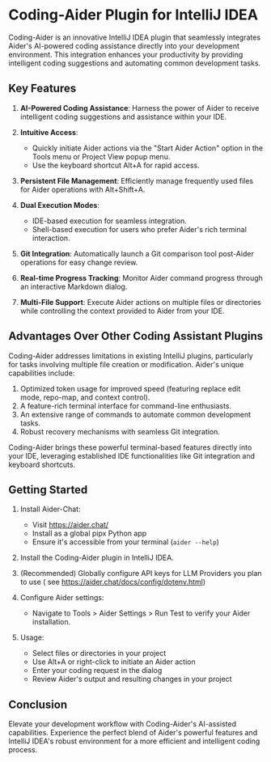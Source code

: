 # Coding-Aider Plugin for IntelliJ IDEA

Coding-Aider is an innovative IntelliJ IDEA plugin that seamlessly integrates Aider's AI-powered coding assistance
directly into your development environment. This integration enhances your productivity by providing intelligent coding
suggestions and automating common development tasks.

## Key Features

1. **AI-Powered Coding Assistance**: Harness the power of Aider to receive intelligent coding suggestions and assistance
   within your IDE.

2. **Intuitive Access**:
    - Quickly initiate Aider actions via the "Start Aider Action" option in the Tools menu or Project View popup menu.
    - Use the keyboard shortcut Alt+A for rapid access.

3. **Persistent File Management**: Efficiently manage frequently used files for Aider operations with Alt+Shift+A.

4. **Dual Execution Modes**:
    - IDE-based execution for seamless integration.
    - Shell-based execution for users who prefer Aider's rich terminal interaction.

5. **Git Integration**: Automatically launch a Git comparison tool post-Aider operations for easy change review.

6. **Real-time Progress Tracking**: Monitor Aider command progress through an interactive Markdown dialog.

7. **Multi-File Support**: Execute Aider actions on multiple files or directories while controlling the context provided
   to Aider from your IDE.

## Advantages Over Other Coding Assistant Plugins

Coding-Aider addresses limitations in existing IntelliJ plugins, particularly for tasks involving multiple file creation
or modification. Aider's unique capabilities include:

1. Optimized token usage for improved speed (featuring replace edit mode, repo-map, and context control).
2. A feature-rich terminal interface for command-line enthusiasts.
3. An extensive range of commands to automate common development tasks.
4. Robust recovery mechanisms with seamless Git integration.

Coding-Aider brings these powerful terminal-based features directly into your IDE, leveraging established IDE
functionalities like Git integration and keyboard shortcuts.

## Getting Started

1. Install Aider-Chat:
    - Visit https://aider.chat/
    - Install as a global pipx Python app
    - Ensure it's accessible from your terminal (`aider --help`)

2. Install the Coding-Aider plugin in IntelliJ IDEA.
3. (Recommended) Globally configure API keys for LLM Providers you plan to use (
   see https://aider.chat/docs/config/dotenv.html)

3. Configure Aider settings:
    - Navigate to Tools > Aider Settings > Run Test to verify your Aider installation.

4. Usage:
    - Select files or directories in your project
    - Use Alt+A or right-click to initiate an Aider action
    - Enter your coding request in the dialog
    - Review Aider's output and resulting changes in your project

## Conclusion

Elevate your development workflow with Coding-Aider's AI-assisted capabilities. Experience the perfect blend of Aider's
powerful features and IntelliJ IDEA's robust environment for a more efficient and intelligent coding process.
